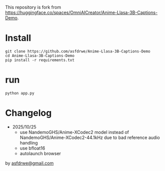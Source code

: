 This repository is fork from https://huggingface.co/spaces/OmniAICreator/Anime-Llasa-3B-Captions-Demo.

# Install

```
git clone https://github.com/asfdrwe/Anime-Llasa-3B-Captions-Demo
cd Anime-Llasa-3B-Captions-Demo
pip install -r requirements.txt
```

# run

```
python app.py
```

# Changelog
- 2025/10/25
  - use NandemoGHS/Anime-XCodec2 model instead of NandemoGHS/Anime-XCodec2-44.1kHz due to bad reference audio handling
  - use bfloat16
  - autolaunch browser

by asfdrwe@gmail.com
